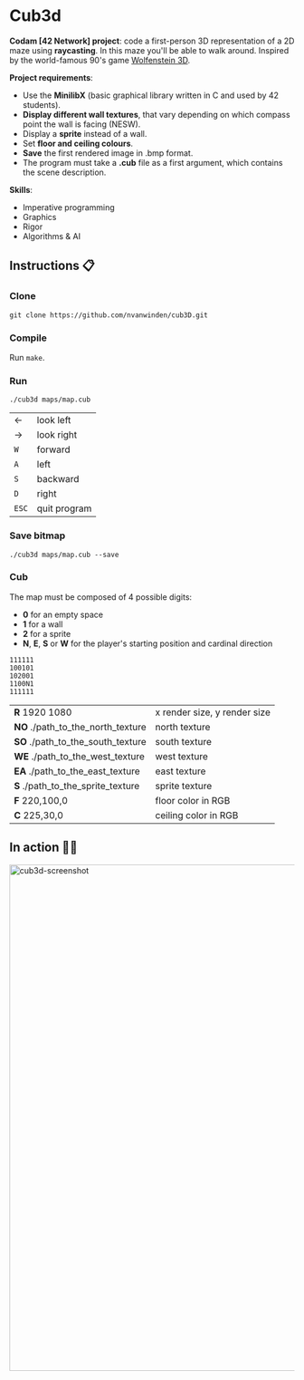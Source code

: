 # Cub3d

**Codam [42 Network] project**: code a first-person 3D representation of a 2D maze using **raycasting**. In this maze you'll be able to walk around. Inspired by the world-famous 90's game [Wolfenstein 3D](http://users.atw.hu/wolf3d/).

__Project requirements__:

- Use the **MinilibX** (basic graphical library written in C and used by 42 students).
- **Display different wall textures**, that vary depending on which compass point the wall is facing (NESW).
- Display a **sprite** instead of a wall.
- Set **floor and ceiling colours**.
- **Save** the first rendered image in .bmp format.
- The program must take a **.cub** file as a first argument, which contains the scene description.

__Skills__:

- Imperative programming
- Graphics
- Rigor
- Algorithms & AI

## Instructions :clipboard:

### Clone

`git clone https://github.com/nvanwinden/cub3D.git`

### Compile

Run `make`.

### Run

`./cub3d maps/map.cub`

|  |  |
|--|--|
|&#8592; | look left |
|&#8594; | look right |
| `W` | forward |
| `A` | left |
| `S` | backward |
| `D` | right |
| `ESC` | quit program |

### Save bitmap

`./cub3d maps/map.cub --save`

### Cub

The map must be composed of 4 possible digits:

- **0** for an empty space
- **1** for a wall
- **2** for a sprite
- **N**, **E**, **S** or **W** for the player's starting position and cardinal direction

```
111111
100101
102001
1100N1
111111
```

|  |  |
|--|--|
| **R** 1920 1080 | x render size, y render size |
| **NO** ./path_to_the_north_texture | north texture |
| **SO** ./path_to_the_south_texture | south texture |
| **WE** ./path_to_the_west_texture | west texture |
| **EA** ./path_to_the_east_texture | east texture |
| **S** ./path_to_the_sprite_texture | sprite texture |
| **F** 220,100,0 | floor color in RGB |
| **C** 225,30,0 | ceiling color in RGB |

## In action :surfing_man:

<img width="894" alt="cub3d-screenshot" src="https://user-images.githubusercontent.com/58479085/205441804-44ec8706-841f-41a4-9338-89f32a255aa1.png">


